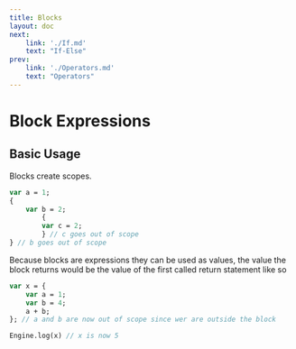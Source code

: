 ```yaml
---
title: Blocks
layout: doc
next: 
    link: './If.md'
    text: "If-Else"
prev: 
    link: './Operators.md'
    text: "Operators"
---
```

# Block Expressions
## Basic Usage
Blocks create scopes.
```haxe
var a = 1;
{
	var b = 2;
		{
		var c = 2;
		} // c goes out of scope
} // b goes out of scope
```


Because blocks are expressions they can be used as values, the value the block returns would be the value of the first called return statement like so
```haxe
var x = {
	var a = 1;
	var b = 4;
	a + b;
}; // a and b are now out of scope since wer are outside the block

Engine.log(x) // x is now 5

```

